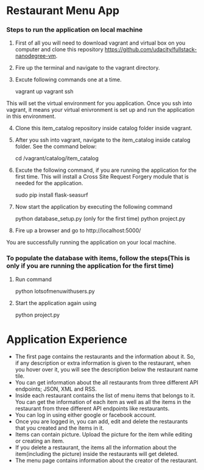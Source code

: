 # Restaurant Menu App

### Steps to run the application on local machine
1) First of all you will need to download vagrant and virtual box on you computer and clone this repository https://github.com/udacity/fullstack-nanodegree-vm.

2) Fire up the terminal and navigate to the vagrant directory.

3) Excute following commands one at a time.

    vagrant up
    vagrant ssh
    
This will set the virtual environment for you application.
Once you ssh into vagrant, it means your virtual enivronment is set up and run the application in this environment.

4) Clone this item_catalog repository inside catalog folder inside vagrant.

5) After you ssh into vagrant, navigate to the item_catalog inside catalog folder. See the command below:

    cd /vagrant/catalog/item_catalog

6) Excute the following command, if you are running the application for the first time. This will install a Cross Site Request Forgery module that is needed for the application.

    sudo pip install flask-seasurf
    
7) Now start the application by executing the following command

    python database_setup.py  (only for the first time)
    python project.py
    
8) Fire up a browser and go to http://localhost:5000/

You are successfully running the application on your local machine.

### To populate the database with items, follow the steps(This is only if you are running the application for the first time)

1) Run command

    python lotsofmenuwithusers.py
        
2) Start the application again using 

    python project.py


# Application Experience
* The first page contains the restaurants and the information about it. So, if any description or extra information is given to the restaurant, when you hover over it, you will see the description below the restaurant name tile.
* You can get information about the all restaurants from three different API endpoints; JSON, XML and RSS.
* Inside each restaurant contains the list of menu items that belongs to it. You can get the information of each item as well as all the items in the restaurant from three different API endpoints like restaurants.
* You can log in using either google or facebook account.
* Once you are logged in, you can add, edit and delete the restaurants that you created and the items in it.
* Items can contain picture. Upload the picture for the item while editing or creating an item.
* If you delete a restaurant, the items all the information about the item(including the picture) inside the restaurants will get deleted.
* The menu page contains information about the creator of the restaurant.
